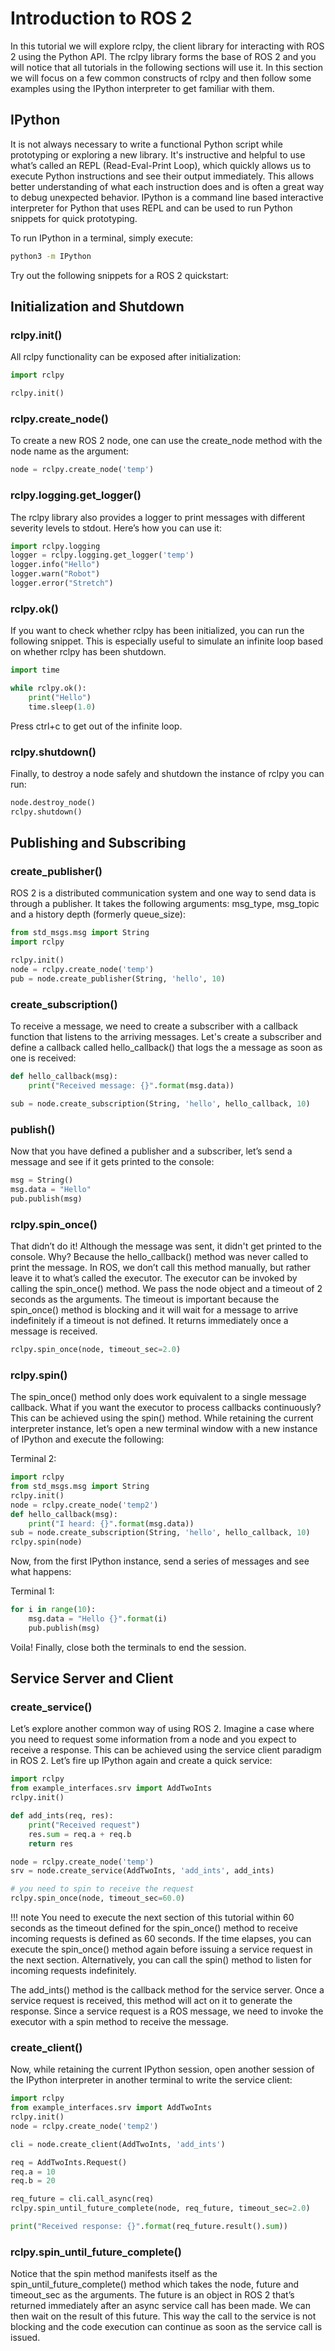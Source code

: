 # Introduction to ROS 2
In this tutorial we will explore rclpy, the client library for interacting with ROS 2 using the Python API. The rclpy library forms the base of ROS 2 and you will notice that all tutorials in the following sections will use it. In this section we will focus on a few common constructs of rclpy and then follow some examples using the IPython interpreter to get familiar with them.

## IPython
It is not always necessary to write a functional Python script while prototyping or exploring a new library. It's instructive and helpful to use what’s called an REPL (Read-Eval-Print Loop), which quickly allows us to execute Python instructions and see their output immediately. This allows better understanding of what each instruction does and is often a great way to debug unexpected behavior. IPython is a command line based interactive interpreter for Python that uses REPL and can be used to run Python snippets for quick prototyping.

To run IPython in a terminal, simply execute:
```{.bash .shell-prompt}
python3 -m IPython
```

Try out the following snippets for a ROS 2 quickstart:

## Initialization and Shutdown
### rclpy.init()
All rclpy functionality can be exposed after initialization:
```python
import rclpy

rclpy.init()
```

### rclpy.create_node()
To create a new ROS 2 node, one can use the create_node method with the node name as the argument:
```python
node = rclpy.create_node('temp')
```

### rclpy.logging.get_logger()
The rclpy library also provides a logger to print messages with different severity levels to stdout. Here’s how you can use it:
```python
import rclpy.logging
logger = rclpy.logging.get_logger('temp')
logger.info("Hello")
logger.warn("Robot")
logger.error("Stretch")
```

### rclpy.ok()
If you want to check whether rclpy has been initialized, you can run the following snippet. This is especially useful to simulate an infinite loop based on whether rclpy has been shutdown.
```python
import time

while rclpy.ok():
	print("Hello")
	time.sleep(1.0)
```

Press ctrl+c to get out of the infinite loop.

### rclpy.shutdown()
Finally, to destroy a node safely and shutdown the instance of rclpy you can run:

```python
node.destroy_node()
rclpy.shutdown()
```

## Publishing and Subscribing
### create_publisher()
ROS 2 is a distributed communication system and one way to send data is through a publisher. It takes the following arguments: msg_type, msg_topic and a history depth (formerly queue_size):
```python
from std_msgs.msg import String
import rclpy

rclpy.init()
node = rclpy.create_node('temp')
pub = node.create_publisher(String, 'hello', 10)
```

### create_subscription()
To receive a message, we need to create a subscriber with a callback function that listens to the arriving messages. Let's create a subscriber and define a callback called hello_callback() that logs the a message as soon as one is received:
```python
def hello_callback(msg):
	print("Received message: {}".format(msg.data))

sub = node.create_subscription(String, 'hello', hello_callback, 10)
```

### publish()
Now that you have defined a publisher and a subscriber, let’s send a message and see if it gets printed to the console:
```python
msg = String()
msg.data = "Hello"
pub.publish(msg)
```

### rclpy.spin_once()
That didn’t do it! Although the message was sent, it didn't get printed to the console. Why? Because the hello_callback() method was never called to print the message. In ROS, we don’t call this method manually, but rather leave it to what’s called the executor. The executor can be invoked by calling the spin_once() method. We pass the node object and a timeout of 2 seconds as the arguments. The timeout is important because the spin_once() method is blocking and it will wait for a message to arrive indefinitely if a timeout is not defined. It returns immediately once a message is received.
```python
rclpy.spin_once(node, timeout_sec=2.0)
```

### rclpy.spin()
The spin_once() method only does work equivalent to a single message callback. What if you want the executor to process callbacks continuously? This can be achieved using the spin() method. While retaining the current interpreter instance, let’s open a new terminal window with a new instance of IPython and execute the following:

Terminal 2:
```python
import rclpy
from std_msgs.msg import String
rclpy.init()
node = rclpy.create_node('temp2')
def hello_callback(msg):
	print("I heard: {}".format(msg.data))
sub = node.create_subscription(String, 'hello', hello_callback, 10)
rclpy.spin(node)
```

Now, from the first IPython instance, send a series of messages and see what happens:

Terminal 1:
```python
for i in range(10):
	msg.data = "Hello {}".format(i)
	pub.publish(msg)
```

Voila! Finally, close both the terminals to end the session.

## Service Server and Client
### create_service()
Let’s explore another common way of using ROS 2. Imagine a case where you need to request some information from a node and you expect to receive a response. This can be achieved using the service client paradigm in ROS 2. Let’s fire up IPython again and create a quick service:
```python
import rclpy
from example_interfaces.srv import AddTwoInts
rclpy.init()

def add_ints(req, res):
 	print("Received request")
 	res.sum = req.a + req.b
 	return res

node = rclpy.create_node('temp')
srv = node.create_service(AddTwoInts, 'add_ints', add_ints)

# you need to spin to receive the request
rclpy.spin_once(node, timeout_sec=60.0)
```
!!! note
    You need to execute the next section of this tutorial within 60 seconds as the timeout defined for the spin_once() method to receive incoming requests is defined as 60 seconds. If the time elapses, you can execute the spin_once() method again before issuing a service request in the next section. Alternatively, you can call the spin() method to listen for incoming requests indefinitely.
	
The add_ints() method is the callback method for the service server. Once a service request is received, this method will act on it to generate the response. Since a service request is a ROS message, we need to invoke the executor with a spin method to receive the message.

### create_client()
Now, while retaining the current IPython session, open another session of the IPython interpreter in another terminal to write the service client:
```python
import rclpy
from example_interfaces.srv import AddTwoInts
rclpy.init()
node = rclpy.create_node('temp2')

cli = node.create_client(AddTwoInts, 'add_ints')

req = AddTwoInts.Request()
req.a = 10
req.b = 20

req_future = cli.call_async(req)
rclpy.spin_until_future_complete(node, req_future, timeout_sec=2.0)

print("Received response: {}".format(req_future.result().sum))
```

### rclpy.spin_until_future_complete()
Notice that the spin method manifests itself as the spin_until_future_complete() method which takes the node, future and timeout_sec as the arguments. The future is an object in ROS 2 that’s returned immediately after an async service call has been made. We can then wait on the result of this future. This way the call to the service is not blocking and the code execution can continue as soon as the service call is issued.
